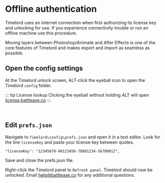 # Offline authentication

Timelord uses an internet connection when first authorizing its license key and unlocking for use. If you experience connectivity trouble or run an offline machine use this procedure.

Moving layers between Photoshop/Animate and After Effects is one of the core features of Timelord and makes export and import as seamless as possible.

## Open the config settings

<Screenshot 
    url="/timelord/offline-auth-icon.png" 
    alt="click icon" 
    width="214px"
    right
 />
At the Timelord unlock screen, ALT-click the eyeball icon to open the Timelord `config` folder.

::: tip License lookup
Clicking the eyeball without holding ALT will open [license.battleaxe.co](https://license.battleaxe.co/)
:::

<br />

## Edit `prefs.json`

<Screenshot 
    url="/timelord/offline-auth-nav.png" 
    alt="Render" 
    left
 />
 
Navigate to `Timelord\config\prefs.json` and open it in a text editor. Look for the line `licenseKey` and paste your license key between quotes.
```
"licenseKey": "12345678-90123456-78901234-56789012",
```

<Screenshot 
    url="/timelord/offline-auth-config.png" 
    alt="Render" 
    left
 />

Save and close the prefs.json file.

Right-click the Timelord panel to `Refresh panel`. Timelord should now be unlocked. Email help@battleaxe.co for any additional questions.